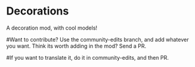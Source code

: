 # Decorations
A decoration mod, with cool models!

#Want to contribute? Use the community-edits branch, and add whatever you want. Think its worth adding in the mod? Send a PR.

#If you want to translate it, do it in community-edits, and then PR.
